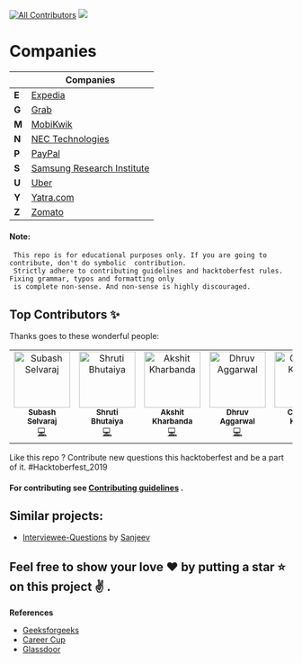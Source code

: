 
[![All Contributors](https://img.shields.io/badge/all_contributors-29-orange.svg?style=flat-square)](#contributors)
![](https://github.com/rishabh115/Interview-Questions/blob/master/thumbnail.png)

# Companies

| | Companies|
| ------ | ------ |
| **E** | [Expedia](Expedia/README.md) |
| **G** | [Grab](Grab/README.md) | 
| **M** | [MobiKwik](MobiKwik/README.md) | 
| **N** | [NEC Technologies](NEC%20Technologies/README.md) | 
| **P** | [PayPal](PayPal/README.md) | 
| **S** | [Samsung Research Institute](Samsung/README.md) | 
| **U** | [Uber](Uber/README.md) | 
| **Y** | [Yatra.com](Yatra.com/README.md) | 
| **Z** | [Zomato](Zomato/README.md) | 

#### Note:
     This repo is for educational purposes only. If you are going to contribute, don't do symbolic  contribution. 
     Strictly adhere to contributing guidelines and hacktoberfest rules. Fixing grammar, typos and formatting only
     is complete non-sense. And non-sense is highly discouraged.
     
## Top Contributors ✨

Thanks goes to these wonderful people:

<table href = "#contributors">
  <tr>
    <td align="center"><a href="https://github.com/sesubash"><img src="https://avatars0.githubusercontent.com/u/4628269?v=4" width="100px;" alt="Subash Selvaraj"/><br /><sub><b>Subash Selvaraj</b></sub></a><br /><a href="https://github.com/rishabh115/Interview-Questions/commits?author=sesubash" title="Code">💻</a></td>
    <td align="center"><a href="https://in.linkedin.com/in/shrutiab"><img src="https://avatars0.githubusercontent.com/u/10259707?v=4" width="100px;" alt="Shruti Bhutaiya"/><br /><sub><b>Shruti Bhutaiya</b></sub></a><br /><a href="https://github.com/rishabh115/Interview-Questions/commits?author=shrutibhutaiya" title="Code">💻</a></td>
    <td align="center"><a href="https://github.com/akshit04"><img src="https://avatars0.githubusercontent.com/u/20995986?v=4" width="100px;" alt="Akshit Kharbanda"/><br /><sub><b>Akshit Kharbanda</b></sub></a><br /><a href="https://github.com/rishabh115/Interview-Questions/commits?author=akshit04" title="Code">💻</a></td>
    <td align="center"><a href="https://github.com/dhruv-aggarwal"><img src="https://avatars2.githubusercontent.com/u/13146014?v=4" width="100px;" alt="Dhruv Aggarwal"/><br /><sub><b>Dhruv Aggarwal</b></sub></a><br /><a href="https://github.com/rishabh115/Interview-Questions/commits?author=dhruv-aggarwal" title="Code">💻</a></td>
   <td align="center"><a href="https://github.com/CheshtaK"><img src="https://avatars2.githubusercontent.com/u/32400008?v=4" width="100px;" alt="Cheshta Kwatra"/><br /><sub><b>Cheshta Kwatra</b></sub></a><br /><a href="https://github.com/rishabh115/Interview-Questions/commits?author=CheshtaK" title="Code">💻</a></td>  
    <td align="center"><a href="https://github.com/kartikay101"><img src="https://avatars0.githubusercontent.com/u/21268943?v=4" width="100px;" alt="Kartikay Shandil "/><br /><sub><b>Kartikay Shandil </b></sub></a><br /><a href="https://github.com/rishabh115/Interview-Questions/commits?author=kartikay101" title="Code">💻</a></td>
    <td align="center"><a href="https://tanaytoshniwal.me"><img src="https://avatars3.githubusercontent.com/u/19304171?v=4" width="100px;" alt="Tanay Toshniwal"/><br /><sub><b>Tanay Toshniwal</b></sub></a><br /><a href="https://github.com/rishabh115/Interview-Questions/commits?author=tanaytoshniwal" title="Code">💻</a></td>    
  </tr>
</table>     


Like this repo ? Contribute new questions this hacktoberfest and be a part of it. #Hacktoberfest_2019
#### For contributing see <a href="https://github.com/rishabh115/InterviewQuestions/blob/master/CONTRIBUTING.md">Contributing guidelines</a> .

## Similar projects:
- [Interviewee-Questions](https://github.com/alexakasanjeev/Interviewee-Questions) by [Sanjeev](https://github.com/alexakasanjeev)

## Feel free to show your love :heart: by putting a star :star: on this project :v: .
<b name="ref">References</b>
- [Geeksforgeeks](http://www.geeksforgeeks.org/)
- [Career Cup](https://www.careercup.com/)
- [Glassdoor](https://www.glassdoor.co.in/index.htm)


